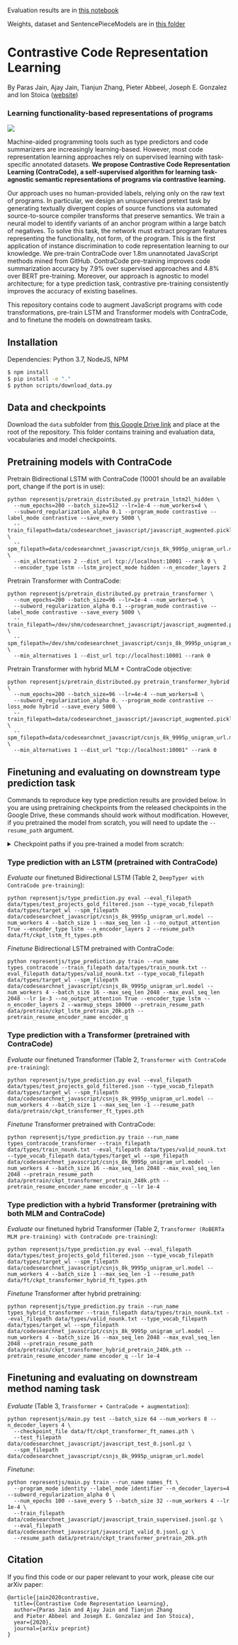 Evaluation results are in <a href="https://github.com/myutman/contracode/blob/master/contracode.ipynb">this notebook</a>

Weights, dataset and SentencePieceModels are in <a href="https://drive.google.com/drive/folders/1dQjUxZskyIsF61Cga89VxLDtD4ETiWR5?usp=sharing">this folder</a>

# Contrastive Code Representation Learning
By Paras Jain, Ajay Jain, Tianjun Zhang, Pieter Abbeel, Joseph E. Gonzalez and Ion Stoica ([website](https://parasj.github.io/contracode/))

### **Learning functionality-based representations of programs**

<a href="https://parasj.github.io/contracode/"><img src="https://parasj.github.io/contracode/assets/img/conceptual_ordered.png"></a>

Machine-aided programming tools such as type predictors and code summarizers are increasingly learning-based. However, most code representation learning approaches rely on supervised learning with task-specific annotated datasets. **We propose Contrastive Code Representation Learning (ContraCode), a self-supervised algorithm for learning task-agnostic semantic representations of programs via contrastive learning.**

Our approach uses no human-provided labels, relying only on the raw text of programs. In particular, we design an unsupervised pretext task by generating textually divergent copies of source functions via automated source-to-source compiler transforms that preserve semantics. We train a neural model to identify variants of an anchor program within a large batch of negatives. To solve this task, the network must extract program features representing the functionality, not form, of the program. This is the first application of instance discrimination to code representation learning to our knowledge. We pre-train ContraCode over 1.8m unannotated JavaScript methods mined from GitHub. ContraCode pre-training improves code summarization accuracy by 7.9% over supervised approaches and 4.8% over BERT pre-training. Moreover, our approach is agnostic to model architecture; for a type prediction task, contrastive pre-training consistently improves the accuracy of existing baselines.

This repository contains code to augment JavaScript programs with code transformations, pre-train LSTM and Transformer models with ContraCode, and to finetune the models on downstream tasks.


## Installation
Dependencies: Python 3.7, NodeJS, NPM
```bash
$ npm install
$ pip install -e "."
$ python scripts/download_data.py
```


## Data and checkpoints

Download the `data` subfolder from [this Google Drive link](https://drive.google.com/drive/folders/153pZfKPcr1-l8VaDPys29b1ElGLuoq3M?usp=sharing) and place at the root of the repository. This folder contains training and evaluation data, vocabularies and model checkpoints.


## Pretraining models with ContraCode
Pretrain Bidirectional LSTM with ContraCode (10001 should be an available port, change if the port is in use):
```
python representjs/pretrain_distributed.py pretrain_lstm2l_hidden \
  --num_epochs=200 --batch_size=512 --lr=1e-4 --num_workers=4 \
  --subword_regularization_alpha 0.1 --program_mode contrastive --label_mode contrastive --save_every 5000 \
  --train_filepath=data/codesearchnet_javascript/javascript_augmented.pickle.gz \
  --spm_filepath=data/codesearchnet_javascript/csnjs_8k_9995p_unigram_url.model \
  --min_alternatives 2 --dist_url tcp://localhost:10001 --rank 0 \
  --encoder_type lstm --lstm_project_mode hidden --n_encoder_layers 2
```

Pretrain Transformer with ContraCode:
```
python representjs/pretrain_distributed.py pretrain_transformer \
  --num_epochs=200 --batch_size=96 --lr=1e-4 --num_workers=6 \
  --subword_regularization_alpha 0.1 --program_mode contrastive --label_mode contrastive --save_every 5000 \
  --train_filepath=/dev/shm/codesearchnet_javascript/javascript_augmented.pickle.gz \
  --spm_filepath=/dev/shm/codesearchnet_javascript/csnjs_8k_9995p_unigram_url.model \
  --min_alternatives 1 --dist_url tcp://localhost:10001 --rank 0
```

Pretrain Transformer with hybrid MLM + ContraCode objective:
```
python representjs/pretrain_distributed.py pretrain_transformer_hybrid \
  --num_epochs=200 --batch_size=96 --lr=4e-4 --num_workers=8 \
  --subword_regularization_alpha 0. --program_mode contrastive --loss_mode hybrid --save_every 5000 \
  --train_filepath=data/codesearchnet_javascript/javascript_augmented.pickle.gz \
  --spm_filepath=data/codesearchnet_javascript/csnjs_8k_9995p_unigram_url.model \
  --min_alternatives 1 --dist_url "tcp://localhost:10001" --rank 0
```

## Finetuning and evaluating on downstream type prediction task

Commands to reproduce key type prediction results are provided below. In you are using pretraining checkpoints from the released checkpoints in the Google Drive, these commands should work without modification. However, if you pretrained the model from scratch, you will need to update the `--resume_path` argument.

<details>
<summary>Checkpoint paths if you pre-trained a model from scratch:</summary>
<br>

* `data/ft/ckpt_lstm_ft_types.pth` becomes `data/runs/types_contracode/ckpt_best.pth`
* `data/pretrain/ckpt_transformer_ft_types.pth` becomes `data/runs/types_contracode_transformer/ckpt_best.pth`
* `data/ft/ckpt_transformer_hybrid_ft_types.pth` becomes `data/runs/types_hybrid_transformer/ckpt_best.pth`
* `data/ft/ckpt_transformer_ft_names.pth` becomes `data/runs/names_ft/ckpt_best.pth`

</details>

### Type prediction with an LSTM (pretrained with ContraCode)
*Evaluate* our finetuned Bidirectional LSTM (Table 2, `DeepTyper with ContraCode pre-training`):
```
python representjs/type_prediction.py eval --eval_filepath data/types/test_projects_gold_filtered.json --type_vocab_filepath data/types/target_wl --spm_filepath data/codesearchnet_javascript/csnjs_8k_9995p_unigram_url.model --num_workers 4 --batch_size 1 --max_seq_len -1 --no_output_attention True --encoder_type lstm --n_encoder_layers 2 --resume_path data/ft/ckpt_lstm_ft_types.pth
```

*Finetune* Bidirectional LSTM pretrained with ContraCode:
```
python representjs/type_prediction.py train --run_name types_contracode --train_filepath data/types/train_nounk.txt --eval_filepath data/types/valid_nounk.txt --type_vocab_filepath data/types/target_wl --spm_filepath data/codesearchnet_javascript/csnjs_8k_9995p_unigram_url.model --num_workers 4 --batch_size 16 --max_seq_len 2048 --max_eval_seq_len 2048 --lr 1e-3 --no_output_attention True --encoder_type lstm --n_encoder_layers 2 --warmup_steps 10000 --pretrain_resume_path data/pretrain/ckpt_lstm_pretrain_20k.pth --pretrain_resume_encoder_name encoder_q
```

### Type prediction with a Transformer (pretrained with ContraCode)
*Evaluate* our finetuned Transformer (Table 2, `Transformer with ContraCode pre-training`):
```
python representjs/type_prediction.py eval --eval_filepath data/types/test_projects_gold_filtered.json --type_vocab_filepath data/types/target_wl --spm_filepath data/codesearchnet_javascript/csnjs_8k_9995p_unigram_url.model --num_workers 4 --batch_size 1 --max_seq_len -1 --resume_path data/pretrain/ckpt_transformer_ft_types.pth
```

*Finetune* Transformer pretrained with ContraCode:
```
python representjs/type_prediction.py train --run_name types_contracode_transformer --train_filepath data/types/train_nounk.txt --eval_filepath data/types/valid_nounk.txt --type_vocab_filepath data/types/target_wl --spm_filepath data/codesearchnet_javascript/csnjs_8k_9995p_unigram_url.model	--num_workers 4 --batch_size 16 --max_seq_len 2048 --max_eval_seq_len 2048 --pretrain_resume_path data/pretrain/ckpt_transformer_pretrain_240k.pth --pretrain_resume_encoder_name encoder_q --lr 1e-4
```

### Type prediction with a hybrid Transformer (pretraining with both MLM and ContraCode)
*Evaluate* our finetuned hybrid Transformer (Table 2, `Transformer (RoBERTa MLM pre-training) with ContraCode pre-training`):
```
python representjs/type_prediction.py eval --eval_filepath data/types/test_projects_gold_filtered.json --type_vocab_filepath data/types/target_wl --spm_filepath data/codesearchnet_javascript/csnjs_8k_9995p_unigram_url.model --num_workers 4 --batch_size 1 --max_seq_len -1 --resume_path data/ft/ckpt_transformer_hybrid_ft_types.pth
```

*Finetune* Transformer after hybrid pretraining:
```
python representjs/type_prediction.py train --run_name types_hybrid_transformer --train_filepath data/types/train_nounk.txt --eval_filepath data/types/valid_nounk.txt --type_vocab_filepath data/types/target_wl --spm_filepath data/codesearchnet_javascript/csnjs_8k_9995p_unigram_url.model	--num_workers 4 --batch_size 16 --max_seq_len 2048 --max_eval_seq_len 2048 --pretrain_resume_path data/pretrain/ckpt_transformer_hybrid_pretrain_240k.pth --pretrain_resume_encoder_name encoder_q --lr 1e-4
```

## Finetuning and evaluating on downstream method naming task
*Evaluate* (Table 3, `Transformer + ContraCode + augmentation`):
```
python representjs/main.py test --batch_size 64 --num_workers 8 --n_decoder_layers 4 \
  --checkpoint_file data/ft/ckpt_transformer_ft_names.pth \
  --test_filepath data/codesearchnet_javascript/javascript_test_0.jsonl.gz \
  --spm_filepath data/codesearchnet_javascript/csnjs_8k_9995p_unigram_url.model
```

*Finetune*:
```
python representjs/main.py train --run_name names_ft \
  --program_mode identity --label_mode identifier --n_decoder_layers=4 --subword_regularization_alpha 0 \
  --num_epochs 100 --save_every 5 --batch_size 32 --num_workers 4 --lr 1e-4 \
  --train_filepath data/codesearchnet_javascript/javascript_train_supervised.jsonl.gz \
  --eval_filepath data/codesearchnet_javascript/javascript_valid_0.jsonl.gz \
  --resume_path data/pretrain/ckpt_transformer_pretrain_20k.pth
```

## Citation
If you find this code or our paper relevant to your work, please cite our arXiv paper:
```
@article{jain2020contrastive,
  title={Contrastive Code Representation Learning},
  author={Paras Jain and Ajay Jain and Tianjun Zhang
  and Pieter Abbeel and Joseph E. Gonzalez and Ion Stoica},
  year={2020},
  journal={arXiv preprint}
}
```
